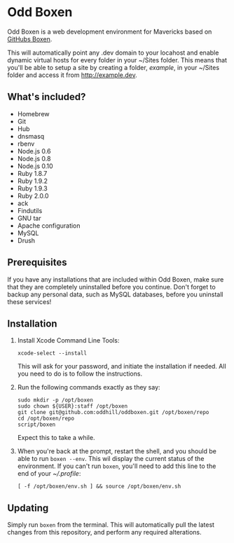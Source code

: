 # Odd Boxen

Odd Boxen is a web development environment for Mavericks based on [GitHubs Boxen](http://boxen.github.com).

This will automatically point any .dev domain to your locahost and enable dynamic virtual hosts for every folder in your ~/Sites folder. This means that you'll be able to setup a site by creating a folder, *example*, in your ~/Sites folder and access it from http://example.dev.


## What's included?

* Homebrew
* Git
* Hub
* dnsmasq
* rbenv
* Node.js 0.6
* Node.js 0.8
* Node.js 0.10
* Ruby 1.8.7
* Ruby 1.9.2
* Ruby 1.9.3
* Ruby 2.0.0
* ack
* Findutils
* GNU tar
* Apache configuration
* MySQL
* Drush


## Prerequisites

If you have any installations that are included within Odd Boxen, make sure that they are completely uninstalled before you continue. Don't forget to backup any personal data, such as MySQL databases, before you uninstall these services!


## Installation

1. Install Xcode Command Line Tools:

	```
	xcode-select --install
	```
	This will ask for your password, and initiate the installation if needed. All you need to do is to follow the instructions.



2. Run the following commands exactly as they say:

	```
	sudo mkdir -p /opt/boxen
	sudo chown ${USER}:staff /opt/boxen
	git clone git@github.com:oddhill/oddboxen.git /opt/boxen/repo
	cd /opt/boxen/repo
	script/boxen
	```
	Expect this to take a while.
	
	
	
3. When you're back at the prompt, restart the shell, and you should be able to run `boxen --env`. This wil display the current status of the environment. If you can't run `boxen`, you'll need to add this line to the end of your *~/.profile*:

	```
	[ -f /opt/boxen/env.sh ] && source /opt/boxen/env.sh
	```


## Updating

Simply run `boxen` from the terminal. This will automatically pull the latest changes from this repository, and perform any required alterations.
